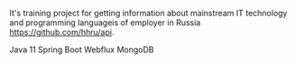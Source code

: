 It's training project for getting information about mainstream IT technology and programming languageis of employer in Russia https://github.com/hhru/api.

Java 11
Spring Boot Webflux
MongoDB

